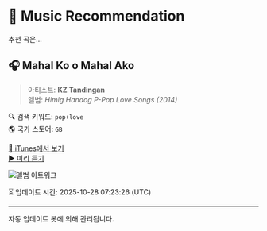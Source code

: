 
# 🎵 Music Recommendation

추천 곡은...

## 🎧 Mahal Ko o Mahal Ako  
> 아티스트: **KZ Tandingan**  
> 앨범: _Himig Handog P-Pop Love Songs (2014)_  

🔍 검색 키워드: `pop+love`  
🌎 국가 스토어: `GB`

[🔗 iTunes에서 보기](https://music.apple.com/gb/album/mahal-ko-o-mahal-ako/909694148?i=909694204&uo=4)  
[▶️ 미리 듣기](https://audio-ssl.itunes.apple.com/itunes-assets/AudioPreview125/v4/24/f9/cb/24f9cb9d-ce2b-bc83-44cd-a1bdcea51c34/mzaf_15039370110086813946.plus.aac.p.m4a)

![앨범 아트워크](https://is1-ssl.mzstatic.com/image/thumb/Music4/v4/5f/48/c1/5f48c128-5881-dcc5-2caf-6f5d23a167c2/Himig2014-Cd1500.jpg/100x100bb.jpg)

⏳ 업데이트 시간: 2025-10-28 07:23:26 (UTC)

---
자동 업데이트 봇에 의해 관리됩니다.
